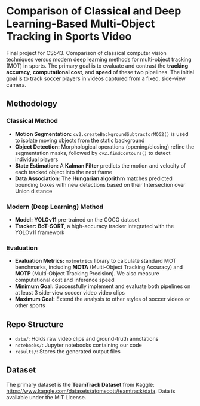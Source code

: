 # Comparison of Classical and Deep Learning-Based Multi-Object Tracking in Sports Video

Final project for CS543. Comparison of classical computer vision techniques versus modern deep learning methods for multi-object tracking (MOT) in sports. The primary goal is to evaluate and contrast the **tracking accuracy**, **computational cost**, and **speed** of these two pipelines. The initial goal is to track soccer players in videos captured from a fixed, side-view camera.

## Methodology

### Classical Method

* **Motion Segmentation:** `cv2.createBackgroundSubtractorMOG2()` is used to isolate moving objects from the static background
* **Object Detection:** Morphological operations (opening/closing) refine the segmentation masks, followed by `cv2.findContours()` to detect individual players
* **State Estimation:** A **Kalman Filter** predicts the motion and velocity of each tracked object into the next frame
* **Data Association:** The **Hungarian algorithm** matches predicted bounding boxes with new detections based on their Intersection over Union distance

### Modern (Deep Learning) Method

* **Model:** **YOLOv11** pre-trained on the COCO dataset
* **Tracker:** **BoT-SORT**, a high-accuracy tracker integrated with the YOLOv11 framework

### Evaluation

* **Evaluation Metrics:** `motmetrics` library to calculate standard MOT benchmarks, including **MOTA** (Multi-Object Tracking Accuracy) and **MOTP** (Multi-Object Tracking Precision). We also measure computational cost and inference speed
* **Minimum Goal:** Successfully implement and evaluate both pipelines on at least 3 side-view soccer video video clips
* **Maximum Goal:** Extend the analysis to other styles of soccer videos or other sports

## Repo Structure

* `data/`: Holds raw video clips and ground-truth annotations
* `notebooks/`: Jupyter notebooks containing our code
* `results/`: Stores the generated output files 

## Dataset

The primary dataset is the **TeamTrack Dataset** from Kaggle: https://www.kaggle.com/datasets/atomscott/teamtrack/data. Data is available under the MIT License. 